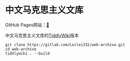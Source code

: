 # 中文马克思主义文库

GitHub Pages网站：[🔗](https://leilei332.github.io/marx-archive-website/)

中文马克思主义文库的[TiddlyWiki](https://tiddlywiki.com)版本

```shell
git clone https://gitlab.com/Leilei332/web-archive.git
cd web-archive
tiddlywiki . --build
```

